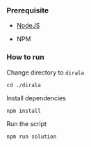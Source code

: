 ### Prerequisite

- [NodeJS](https://nodejs.org/en/)

- NPM



### How to run

Change directory to ```dirala```

```shell
cd ./dirala
```


Install dependencies

```shell
npm install
```



Run the script

```
npm run solution
```

